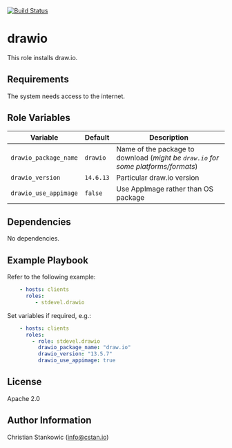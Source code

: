[![Build Status](https://travis-ci.org/stdevel/ansible-drawio.svg?branch=master)](https://travis-ci.org/stdevel/ansible-drawio)

# drawio

This role installs draw.io.

## Requirements

The system needs access to the internet.

## Role Variables

| Variable | Default | Description |
| -------- | ------- | ----------- |
| `drawio_package_name` | `drawio` | Name of the package to download (*might be `draw.io` for some platforms/formats*) |
| `drawio_version` | `14.6.13` | Particular draw.io version |
| `drawio_use_appimage` | `false` | Use AppImage rather than OS package |


## Dependencies

No dependencies.

## Example Playbook

Refer to the following example:

```yaml
    - hosts: clients
      roles:
         - stdevel.drawio
```

Set variables if required, e.g.:

```yaml
    - hosts: clients
      roles:
        - role: stdevel.drawio
          drawio_package_name: "draw.io"
          drawio_version: "13.5.7"
          drawio_use_appimage: true
```

## License

Apache 2.0

## Author Information

Christian Stankowic (info@cstan.io)
